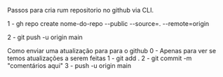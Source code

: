 Passos para cria rum repositorio no github via CLI.

1 - gh repo create nome-do-repo --public --source=. --remote=origin

2 - git push -u origin main


Como enviar uma atualização para para o github
0 - Apenas para ver se temos atualizações a serem feitas
1 - git add .
2 - git commit -m "comentários aqui"
3 - push -u origin main

